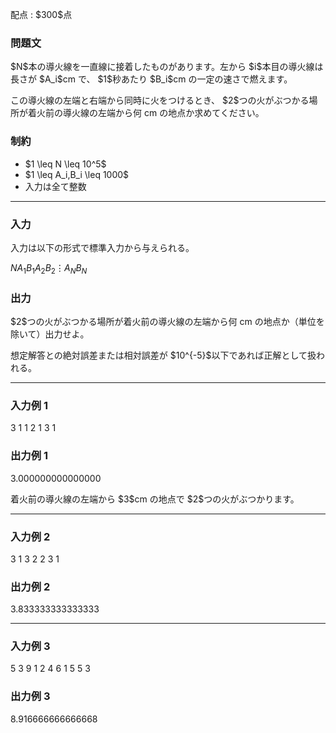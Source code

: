 
<div>

<span>

<span>

<p>
配点 : $300$点
</p>

<div>

<section>

### **問題文**

<p>
$N$本の導火線を一直線に接着したものがあります。左から $i$本目の導火線は長さが $A_i$cm で、 $1$秒あたり $B_i$cm の一定の速さで燃えます。
</p>

<p>
この導火線の左端と右端から同時に火をつけるとき、 $2$つの火がぶつかる場所が着火前の導火線の左端から何 cm の地点か求めてください。
</p>

</section>

</div>

<div>

<section>

### **制約**

<ul>

<li>
$1 \leq N \leq 10^5$
</li>

<li>
$1 \leq A_i,B_i \leq 1000$
</li>

<li>
入力は全て整数
</li>

</ul>

</section>

</div>

---

<div>

<div>

<section>

### **入力**

<p>
入力は以下の形式で標準入力から与えられる。
</p>

<div>

$N$$A_1$$B_1$$A_2$$B_2$$\vdots$$A_N$$B_N$
</div>

</section>

</div>

<div>

<section>

### **出力**

<p>
$2$つの火がぶつかる場所が着火前の導火線の左端から何 cm の地点か（単位を除いて）出力せよ。
</p>

<p>
想定解答との絶対誤差または相対誤差が $10^{-5}$以下であれば正解として扱われる。
</p>

</section>

</div>

</div>

---

<div>

<section>

### **入力例 1**

<div>

3
1 1
2 1
3 1

</div>

</section>

</div>

<div>

<section>

### **出力例 1**

<div>

3.000000000000000

</div>

<p>
着火前の導火線の左端から $3$cm の地点で $2$つの火がぶつかります。
</p>

</section>

</div>

---

<div>

<section>

### **入力例 2**

<div>

3
1 3
2 2
3 1

</div>

</section>

</div>

<div>

<section>

### **出力例 2**

<div>

3.833333333333333

</div>

</section>

</div>

---

<div>

<section>

### **入力例 3**

<div>

5
3 9
1 2
4 6
1 5
5 3

</div>

</section>

</div>

<div>

<section>

### **出力例 3**

<div>

8.916666666666668

</div>

</section>

</div>

</span>

</span>

</div>
